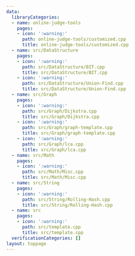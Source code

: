 ```yaml
---
data:
  libraryCategories:
  - name: online-judge-tools
    pages:
    - icon: ':warning:'
      path: online-judge-tools/customized.cpp
      title: online-judge-tools/customized.cpp
  - name: src/DataStructure
    pages:
    - icon: ':warning:'
      path: src/DataStructure/BIT.cpp
      title: src/DataStructure/BIT.cpp
    - icon: ':warning:'
      path: src/DataStructure/Union-Find.cpp
      title: src/DataStructure/Union-Find.cpp
  - name: src/Graph
    pages:
    - icon: ':warning:'
      path: src/Graph/Dijkstra.cpp
      title: src/Graph/Dijkstra.cpp
    - icon: ':warning:'
      path: src/Graph/graph-template.cpp
      title: src/Graph/graph-template.cpp
    - icon: ':warning:'
      path: src/Graph/lca.cpp
      title: src/Graph/lca.cpp
  - name: src/Math
    pages:
    - icon: ':warning:'
      path: src/Math/Misc.cpp
      title: src/Math/Misc.cpp
  - name: src/String
    pages:
    - icon: ':warning:'
      path: src/String/Rolling-Hash.cpp
      title: src/String/Rolling-Hash.cpp
  - name: src
    pages:
    - icon: ':warning:'
      path: src/template.cpp
      title: src/template.cpp
  verificationCategories: []
layout: toppage
---
```

